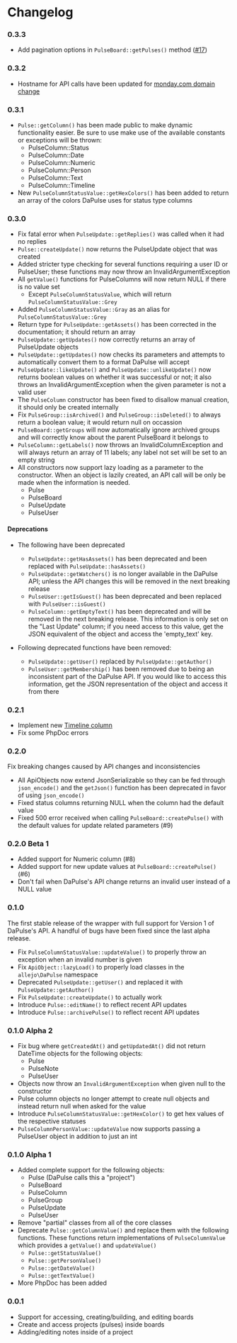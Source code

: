 # Changelog

### 0.3.3

- Add pagination options in `PulseBoard::getPulses()` method ([#17](https://github.com/allejo/PhpPulse/pull/17))

### 0.3.2

- Hostname for API calls have been updated for [monday.com domain change](https://dapulse.com/monday-project-management-renaming/)

### 0.3.1

- `Pulse::getColumn()` has been made public to make dynamic functionality easier. Be sure to use make use of the available constants or exceptions will be thrown:
    - PulseColumn::Status
    - PulseColumn::Date
    - PulseColumn::Numeric
    - PulseColumn::Person
    - PulseColumn::Text
    - PulseColumn::Timeline
- New `PulseColumnStatusValue::getHexColors()` has been added to return an array of the colors DaPulse uses for status type columns

### 0.3.0

- Fix fatal error when `PulseUpdate::getReplies()` was called when it had no replies
- `Pulse::createUpdate()` now returns the PulseUpdate object that was created
- Added stricter type checking for several functions requiring a user ID or PulseUser; these functions may now throw an InvalidArgumentException
- All `getValue()` functions for PulseColumns will now return NULL if there is no value set
    - Except `PulseColumnStatusValue`, which will return `PulseColumnStatusValue::Grey`
- Added `PulseColumnStatusValue::Gray` as an alias for `PulseColumnStatusValue::Grey`
- Return type for `PulseUpdate::getAssets()` has been corrected in the documentation; it should return an array
- `PulseUpdate::getUpdates()` now correctly returns an array of PulseUpdate objects
- `PulseUpdate::getUpdates()` now checks its parameters and attempts to automatically convert them to a format DaPulse will accept
- `PulseUpdate::likeUpdate()` and `PulseUpdate::unlikeUpdate()` now returns boolean values on whether it was successful or not; it also throws an InvalidArgumentException when the given parameter is not a valid user
- The `PulseColumn` constructor has been fixed to disallow manual creation, it should only be created internally
- Fix `PulseGroup::isArchived()` and `PulseGroup::isDeleted()` to always return a boolean value; it would return null on occassion
- `PulseBoard::getGroups` will now automatically ignore archived groups and will correctly know about the parent PulseBoard it belongs to
- `PulseColumn::getLabels()` now throws an InvalidColumnException and will always return an array of 11 labels; any label not set will be set to an empty string
- All constructors now support lazy loading as a parameter to the constructor. When an object is lazily created, an API call will be only be made when the information is needed.
    - Pulse
    - PulseBoard
    - PulseUpdate
    - PulseUser

#### Deprecations

- The following have been deprecated
    - `PulseUpdate::getHasAssets()` has been deprecated and been replaced with `PulseUpdate::hasAssets()`
    - `PulseUpdate::getWatchers()` is no longer available in the DaPulse API; unless the API changes this will be removed in the next breaking release
    - `PulseUser::getIsGuest()` has been deprecated and been replaced with `PulseUser::isGuest()`
    - `PulseColumn::getEmptyText()` has been deprecated and will be removed in the next breaking release. This information is only set on the "Last Update" column; if you need access to this value, get the JSON equivalent of the object and access the 'empty_text' key.

- Following deprecated functions have been removed:
    - `PulseUpdate::getUser()` replaced by `PulseUpdate::getAuthor()`
    - `PulseUser::getMembership()` has been removed due to being an inconsistent part of the DaPulse API. If you would like to access this information, get the JSON representation of the object and access it from there

### 0.2.1

- Implement new [Timeline column](https://support.dapulse.com/hc/en-us/articles/213491229-What-is-the-Timeline-)
- Fix some PhpDoc errors

### 0.2.0

Fix breaking changes caused by API changes and inconsistencies

- All ApiObjects now extend JsonSerializable so they can be fed through `json_encode()` and the `getJson()` function has been deprecated in favor of using `json_encode()`
- Fixed status columns returning NULL when the column had the default value
- Fixed 500 error received when calling `PulseBoard::createPulse()` with the default values for update related parameters (#9)

### 0.2.0 Beta 1

- Added support for Numeric column (#8)
- Added support for new update values at `PulseBoard::createPulse()` (#6)
- Don't fail when DaPulse's API change returns an invalid user instead of a NULL value

### 0.1.0

The first stable release of the wrapper with full support for Version 1 of DaPulse's API. A handful of bugs have been
fixed since the last alpha release.

- Fix `PulseColumnStatusValue::updateValue()` to properly throw an exception when an invalid number is given
- Fix `ApiObject::lazyLoad()` to properly load classes in the `allejo\DaPulse` namespace
- Deprecated `PulseUpdate::getUser()` and replaced it with `PulseUpdate::getAuthor()`
- Fix `PulseUpdate::createUpdate()` to actually work
- Introduce `Pulse::editName()` to reflect recent API updates
- Introduce `Pulse::archivePulse()` to reflect recent API updates

### 0.1.0 Alpha 2

- Fix bug where `getCreatedAt()` and `getUpdatedAt()` did not return DateTime objects for the following objects:
    - Pulse
    - PulseNote
    - PulseUser
- Objects now throw an `InvalidArgumentException` when given null to the constructor
- Pulse column objects no longer attempt to create null objects and instead return null when asked for the value
- Introduce `PulseColumnStatusValue::getHexColor()` to get hex values of the respective statuses
- `PulseColumnPersonValue::updateValue` now supports passing a PulseUser object in addition to just an int

### 0.1.0 Alpha 1

- Added complete support for the following objects:
    - Pulse (DaPulse calls this a "project")
    - PulseBoard
    - PulseColumn
    - PulseGroup
    - PulseUpdate
    - PulseUser
- Remove "partial" classes from all of the core classes
- Deprecate `Pulse::getColumnValue()` and replace them with the following functions. These functions return
  implementations of `PulseColumnValue` which provides a `getValue()` and `updateValue()`
    - `Pulse::getStatusValue()`
    - `Pulse::getPersonValue()`
    - `Pulse::getDateValue()`
    - `Pulse::getTextValue()`
- More PhpDoc has been added

### 0.0.1

- Support for accessing, creating/building, and editing boards
- Create and access projects (pulses) inside boards
- Adding/editing notes inside of a project
